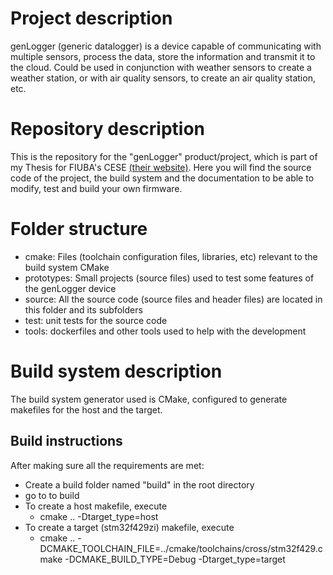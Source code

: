 # Project description

genLogger (generic datalogger) is a device capable of communicating with multiple sensors, process the data, store the information and transmit it to the cloud. 
Could be used in conjunction with weather sensors to create a weather station, or with air quality sensors, to create an air quality station, etc.

# Repository description

This is the repository for the "genLogger" product/project, which is part of my Thesis for FIUBA's CESE [(their website)](https://lse-posgrados.fi.uba.ar/posgrados/especializaciones/cese).
Here you will find the source code of the project, the build system and the documentation to be able to modify, test and build your own firmware.

# Folder structure

* cmake: Files (toolchain configuration files, libraries, etc) relevant to the build system CMake
* prototypes: Small projects (source files) used to test some features of the genLogger device
* source: All the source code (source files and header files) are located in this folder and its subfolders
* test: unit tests for the source code
* tools: dockerfiles and other tools used to help with the development

# Build system description

The build system generator used is CMake, configured to generate makefiles for the host and the target.

## Build instructions

After making sure all the requirements are met:

* Create a build folder named "build" in the root directory
* go to to build
* To create a host makefile, execute
    - cmake .. -Dtarget_type=host 
* To create a target (stm32f429zi) makefile, execute
    - cmake .. -DCMAKE_TOOLCHAIN_FILE=../cmake/toolchains/cross/stm32f429.cmake -DCMAKE_BUILD_TYPE=Debug -Dtarget_type=target
